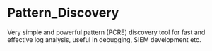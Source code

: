 Pattern_Discovery
=================

Very simple and powerful pattern (PCRE) discovery tool for fast and effective log analysis, useful in debugging, SIEM development etc.
